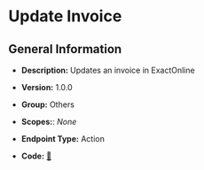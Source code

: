 # Update Invoice

## General Information

- **Description:** Updates an invoice in ExactOnline

- **Version:** 1.0.0
- **Group:** Others
- **Scopes:**: _None_
- **Endpoint Type:** Action
- **Code:** [🔗](https://github.com/NangoHQ/integration-templates/tree/main/integrations/exact-online/actions/update-invoice.ts)
